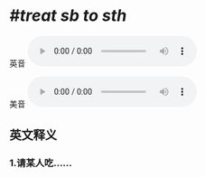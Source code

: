 # ***\#treat sb to sth*** 
英音
<audio src="./media/treat sb to sth1_AAC.aac" controls="controls"></audio>

美音
<audio src="./media/treat sb to sth2_AAC.aac" controls="controls"></audio>



  

英文释义
---
### 1.**请某人吃……**  



